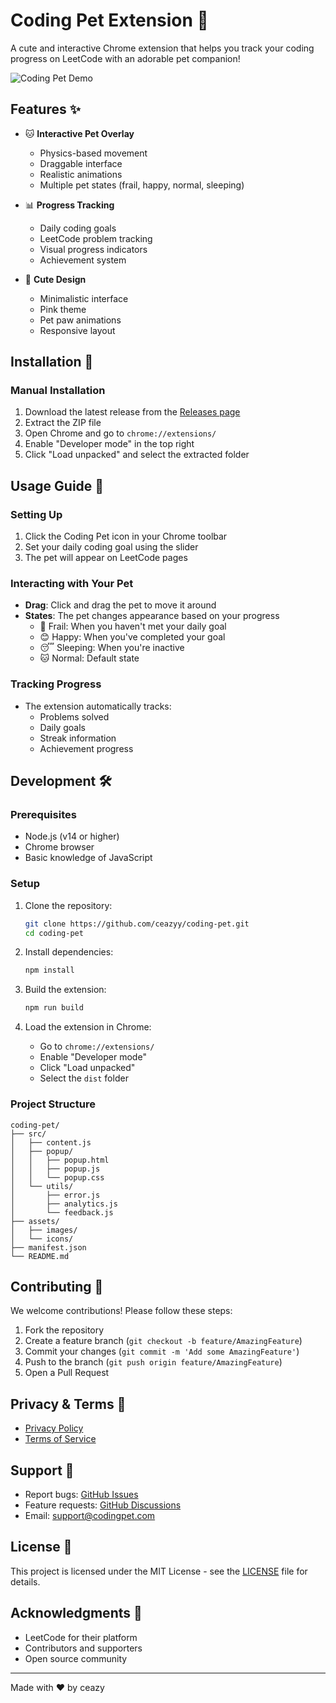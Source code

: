 # Coding Pet Extension 🐾

A cute and interactive Chrome extension that helps you track your coding progress on LeetCode with an adorable pet companion!

![Coding Pet Demo](assets/demo.gif)

## Features ✨

- 🐱 **Interactive Pet Overlay**
  - Physics-based movement
  - Draggable interface
  - Realistic animations
  - Multiple pet states (frail, happy, normal, sleeping)

- 📊 **Progress Tracking**
  - Daily coding goals
  - LeetCode problem tracking
  - Visual progress indicators
  - Achievement system

- 🎨 **Cute Design**
  - Minimalistic interface
  - Pink theme
  - Pet paw animations
  - Responsive layout

## Installation 🚀

### Manual Installation
1. Download the latest release from the [Releases page](https://github.com/yourusername/coding-pet/releases)
2. Extract the ZIP file
3. Open Chrome and go to `chrome://extensions/`
4. Enable "Developer mode" in the top right
5. Click "Load unpacked" and select the extracted folder

## Usage Guide 📖

### Setting Up
1. Click the Coding Pet icon in your Chrome toolbar
2. Set your daily coding goal using the slider
3. The pet will appear on LeetCode pages

### Interacting with Your Pet
- **Drag**: Click and drag the pet to move it around
- **States**: The pet changes appearance based on your progress
  - 🥺 Frail: When you haven't met your daily goal
  - 😊 Happy: When you've completed your goal
  - 😴 Sleeping: When you're inactive
  - 🐱 Normal: Default state

### Tracking Progress
- The extension automatically tracks:
  - Problems solved
  - Daily goals
  - Streak information
  - Achievement progress

## Development 🛠️

### Prerequisites
- Node.js (v14 or higher)
- Chrome browser
- Basic knowledge of JavaScript

### Setup
1. Clone the repository:
   ```bash
   git clone https://github.com/ceazyy/coding-pet.git
   cd coding-pet
   ```

2. Install dependencies:
   ```bash
   npm install
   ```

3. Build the extension:
   ```bash
   npm run build
   ```

4. Load the extension in Chrome:
   - Go to `chrome://extensions/`
   - Enable "Developer mode"
   - Click "Load unpacked"
   - Select the `dist` folder

### Project Structure
```
coding-pet/
├── src/
│   ├── content.js
│   ├── popup/
│   │   ├── popup.html
│   │   ├── popup.js
│   │   └── popup.css
│   └── utils/
│       ├── error.js
│       ├── analytics.js
│       └── feedback.js
├── assets/
│   ├── images/
│   └── icons/
├── manifest.json
└── README.md
```

## Contributing 🤝

We welcome contributions! Please follow these steps:

1. Fork the repository
2. Create a feature branch (`git checkout -b feature/AmazingFeature`)
3. Commit your changes (`git commit -m 'Add some AmazingFeature'`)
4. Push to the branch (`git push origin feature/AmazingFeature`)
5. Open a Pull Request

## Privacy & Terms 📜

- [Privacy Policy](privacy-policy.html)
- [Terms of Service](terms.html)

## Support 💖

- Report bugs: [GitHub Issues](https://github.com/yourusername/coding-pet/issues)
- Feature requests: [GitHub Discussions](https://github.com/yourusername/coding-pet/discussions)
- Email: support@codingpet.com

## License 📄

This project is licensed under the MIT License - see the [LICENSE](LICENSE) file for details.

## Acknowledgments 🙏

- LeetCode for their platform
- Contributors and supporters
- Open source community

---

Made with ❤️ by ceazy
